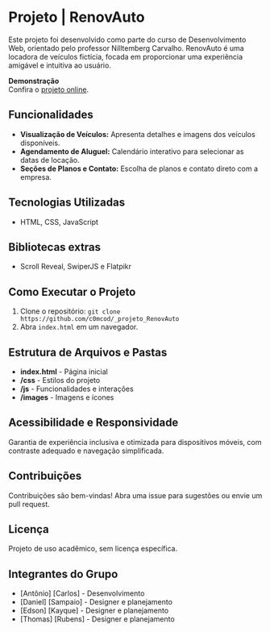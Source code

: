 # Projeto | RenovAuto

Este projeto foi desenvolvido como parte do curso de Desenvolvimento Web, orientado pelo professor Nilltemberg Carvalho. RenovAuto é uma locadora de veículos fictícia, focada em proporcionar uma experiência amigável e intuitiva ao usuário.

**Demonstração**  
Confira o [projeto online](https://projeto-renov-auto.vercel.app).

## Funcionalidades
- **Visualização de Veículos:** Apresenta detalhes e imagens dos veículos disponíveis.
- **Agendamento de Aluguel:** Calendário interativo para selecionar as datas de locação.
- **Seções de Planos e Contato:** Escolha de planos e contato direto com a empresa.

## Tecnologias Utilizadas
- HTML, CSS, JavaScript

## Bibliotecas extras
- Scroll Reveal, SwiperJS e Flatpikr

## Como Executar o Projeto
1. Clone o repositório: `git clone https://github.com/c0mcod/_projeto_RenovAuto`
2. Abra `index.html` em um navegador.

## Estrutura de Arquivos e Pastas
- **index.html** - Página inicial
- **/css** - Estilos do projeto
- **/js** - Funcionalidades e interações
- **/images** - Imagens e ícones

## Acessibilidade e Responsividade
Garantia de experiência inclusiva e otimizada para dispositivos móveis, com contraste adequado e navegação simplificada.

## Contribuições
Contribuições são bem-vindas! Abra uma issue para sugestões ou envie um pull request.

## Licença
Projeto de uso acadêmico, sem licença específica.

## Integrantes do Grupo
- [Antônio] [Carlos] - Desenvolvimento
- [Daniel] [Sampaio] - Designer e planejamento
- [Edson] [Kayque] - Designer e planejamento
- [Thomas] [Rubens] - Designer e planejamento